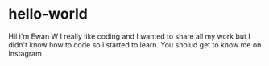 # hello-world

Hii i'm Ewan W I really like coding and I wanted to share all my work but I didn't know how to code so i started to learn. You sholud get
to know me on Instagram
